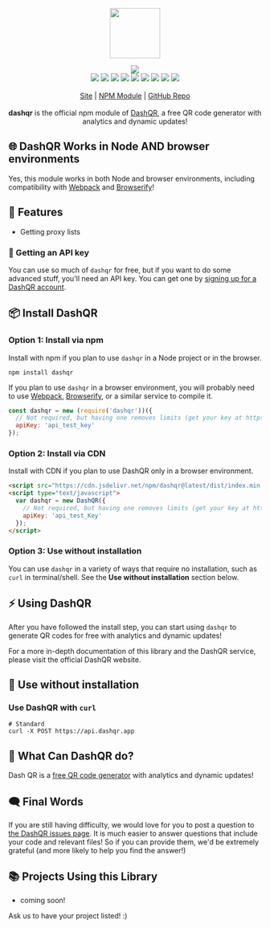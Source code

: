 <p align="center">
  <a href="https://dashqr.app">
    <img src="https://cdn.itwcreativeworks.com/assets/dashqr/images/logo/dashqr-brandmark-black-x.svg" width="100px">
  </a>
</p>

<p align="center">
  <img src="https://img.shields.io/github/package-json/v/dashqr/dashqr.svg">
  <br>
  <img src="https://img.shields.io/librariesio/release/npm/dashqr.svg">
  <img src="https://img.shields.io/bundlephobia/min/dashqr.svg">
  <img src="https://img.shields.io/codeclimate/maintainability-percentage/dashqr/dashqr.svg">
  <img src="https://img.shields.io/npm/dm/dashqr.svg">
  <img src="https://img.shields.io/node/v/dashqr.svg">
  <img src="https://img.shields.io/website/https/dashqr.app.svg">
  <img src="https://img.shields.io/github/license/dashqr/dashqr.svg">
  <img src="https://img.shields.io/github/contributors/dashqr/dashqr.svg">
  <img src="https://img.shields.io/github/last-commit/dashqr/dashqr.svg">
  <br>
  <br>
  <a href="https://dashqr.app">Site</a> | <a href="https://www.npmjs.com/package/dashqr">NPM Module</a> | <a href="https://github.com/dashqr/dashqr">GitHub Repo</a>
  <br>
  <br>
  <strong>dashqr</strong> is the official npm module of <a href="https://dashqr.app">DashQR</a>, a free QR code generator with analytics and dynamic updates!
</p>

## 🌐 DashQR Works in Node AND browser environments
Yes, this module works in both Node and browser environments, including compatibility with [Webpack](https://www.npmjs.com/package/webpack) and [Browserify](https://www.npmjs.com/package/browserify)!

## 🦄 Features
* Getting proxy lists

### 🔑 Getting an API key
You can use so much of `dashqr` for free, but if you want to do some advanced stuff, you'll need an API key. You can get one by [signing up for a DashQR account](https://dashqr.app/signup).

## 📦 Install DashQR
### Option 1: Install via npm
Install with npm if you plan to use `dashqr` in a Node project or in the browser.
```shell
npm install dashqr
```
If you plan to use `dashqr` in a browser environment, you will probably need to use [Webpack](https://www.npmjs.com/package/webpack), [Browserify](https://www.npmjs.com/package/browserify), or a similar service to compile it.

```js
const dashqr = new (require('dashqr'))({
  // Not required, but having one removes limits (get your key at https://dashqr.app).
  apiKey: 'api_test_key'
});
```

### Option 2: Install via CDN
Install with CDN if you plan to use DashQR only in a browser environment.
```html
<script src="https://cdn.jsdelivr.net/npm/dashqr@latest/dist/index.min.js"></script>
<script type="text/javascript">
  var dashqr = new DashQR({
    // Not required, but having one removes limits (get your key at https://dashqr.app).
    apiKey: 'api_test_Key'
  });
</script>
```

### Option 3: Use without installation
You can use `dashqr` in a variety of ways that require no installation, such as `curl` in terminal/shell. See the **Use without installation** section below.

## ⚡️ Using DashQR
After you have followed the install step, you can start using `dashqr` to generate QR codes for free with analytics and dynamic updates!

For a more in-depth documentation of this library and the DashQR service, please visit the official DashQR website.

## 🔧 Use without installation
### Use DashQR with `curl`
```shell
# Standard
curl -X POST https://api.dashqr.app
```

## 📝 What Can DashQR do?
Dash QR is a [free QR code generator](https://dashqr.app) with analytics and dynamic updates!

## 🗨️ Final Words
If you are still having difficulty, we would love for you to post
a question to [the DashQR issues page](https://github.com/dashqr/dashqr/issues). It is much easier to answer questions that include your code and relevant files! So if you can provide them, we'd be extremely grateful (and more likely to help you find the answer!)

## 📚 Projects Using this Library
* coming soon!

Ask us to have your project listed! :)
